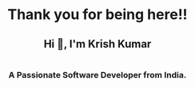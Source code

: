 <h1 align="center">Thank you for being here!!</h1>
<h2 align="center">Hi 👋, I'm Krish Kumar</h1>
<img src="https://komarev.com/ghpvc/?username=krish0410&style=flat-square&color=blue" alt=""/>
<h3 align="center">A Passionate Software Developer from India.</h3>


